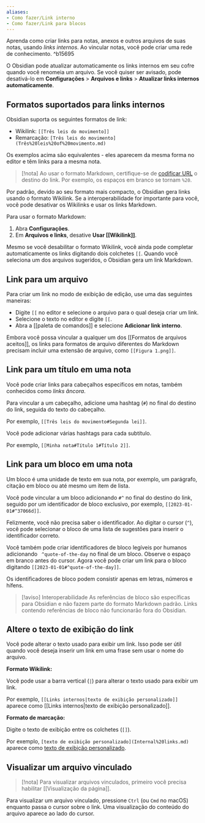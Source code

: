 ```yaml
---
aliases:
- Como fazer/Link interno
- Como fazer/Link para blocos
---
```


Aprenda como criar links para notas, anexos e outros arquivos de suas notas, usando _links internos_. Ao vincular notas, você pode criar uma rede de conhecimento. ^b15695

O Obsidian pode atualizar automaticamente os links internos em seu cofre quando você renomeia um arquivo. Se você quiser ser avisado, pode desativá-lo em **Configurações** > **Arquivos e links** > **Atualizar links internos automaticamente**.

## Formatos suportados para links internos

Obsidian suporta os seguintes formatos de link:

- Wikilink: `[[Três leis do movimento]]`
- Remarcação: `[Três leis do movimento](Três%20leis%20of%20movimento.md)`

Os exemplos acima são equivalentes - eles aparecem da mesma forma no editor e têm links para a mesma nota.

> [!nota]
> Ao usar o formato Markdown, certifique-se de [codificar URL](https://en.wikipedia.org/wiki/Percent-encoding) o destino do link. Por exemplo, os espaços em branco se tornam `%20`.

Por padrão, devido ao seu formato mais compacto, o Obsidian gera links usando o formato Wikilink. Se a interoperabilidade for importante para você, você pode desativar os Wikilinks e usar os links Markdown.

Para usar o formato Markdown:

1. Abra **Configurações**.
2. Em **Arquivos e links**, desative **Usar \[\[Wikilink\]\]**.

Mesmo se você desabilitar o formato Wikilink, você ainda pode completar automaticamente os links digitando dois colchetes `[[`. Quando você seleciona um dos arquivos sugeridos, o Obsidian gera um link Markdown.

## Link para um arquivo

Para criar um link no modo de exibição de edição, use uma das seguintes maneiras:

- Digite `[[` no editor e selecione o arquivo para o qual deseja criar um link.
- Selecione o texto no editor e digite `[[`.
- Abra a [[paleta de comandos]] e selecione **Adicionar link interno**.

Embora você possa vincular a qualquer um dos [[Formatos de arquivos aceitos]], os links para formatos de arquivo diferentes do Markdown precisam incluir uma extensão de arquivo, como `[[Figura 1.png]]`.

## Link para um título em uma nota

Você pode criar links para cabeçalhos específicos em notas, também conhecidos como _links âncora_.

Para vincular a um cabeçalho, adicione uma hashtag (`#`) no final do destino do link, seguida do texto do cabeçalho.

Por exemplo, `[[Três leis do movimento#Segunda lei]]`.

Você pode adicionar várias hashtags para cada subtítulo.

Por exemplo, `[[Minha nota#Título 1#Título 2]]`.

## Link para um bloco em uma nota

Um bloco é uma unidade de texto em sua nota, por exemplo, um parágrafo, citação em bloco ou até mesmo um item de lista.

Você pode vincular a um bloco adicionando `#^` no final do destino do link, seguido por um identificador de bloco exclusivo, por exemplo, `[[2023-01-01#^37066d]]`.

Felizmente, você não precisa saber o identificador. Ao digitar o cursor (`^`), você pode selecionar o bloco de uma lista de sugestões para inserir o identificador correto.

Você também pode criar identificadores de bloco legíveis por humanos adicionando ` ^quote-of-the-day` no final de um bloco. Observe o espaço em branco antes do cursor. Agora você pode criar um link para o bloco digitando `[[2023-01-01#^quote-of-the-day]]`.

Os identificadores de bloco podem consistir apenas em letras, números e hífens.

> [!aviso] Interoperabilidade
> As referências de bloco são específicas para Obsidian e não fazem parte do formato Markdown padrão. Links contendo referências de bloco não funcionarão fora do Obsidian.

## Altere o texto de exibição do link

Você pode alterar o texto usado para exibir um link. Isso pode ser útil quando você deseja inserir um link em uma frase sem usar o nome do arquivo.

**Formato Wikilink:**

Você pode usar a barra vertical (`|`) para alterar o texto usado para exibir um link.

Por exemplo, `[[Links internos|texto de exibição personalizado]]` aparece como [[Links internos|texto de exibição personalizado]].

**Formato de marcação:**

Digite o texto de exibição entre os colchetes (`[]`).

Por exemplo, `[texto de exibição personalizado](Internal%20links.md)` aparece como [texto de exibição personalizado](Links%20internos.md).

## Visualizar um arquivo vinculado

> [!nota]
> Para visualizar arquivos vinculados, primeiro você precisa habilitar [[Visualização da página]].

Para visualizar um arquivo vinculado, pressione `Ctrl` (ou `Cmd` no macOS) enquanto passa o cursor sobre o link. Uma visualização do conteúdo do arquivo aparece ao lado do cursor.